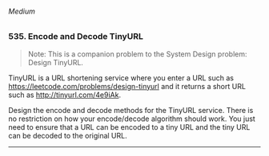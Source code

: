 ###### Medium

### 535. Encode and Decode TinyURL

> Note: This is a companion problem to the System Design problem: Design TinyURL.

TinyURL is a URL shortening service where you enter a URL such as https://leetcode.com/problems/design-tinyurl and 
it returns a short URL such as http://tinyurl.com/4e9iAk.

Design the encode and decode methods for the TinyURL service. There is no restriction on how your encode/decode 
algorithm should work. You just need to ensure that a URL can be encoded to a tiny URL and the tiny URL can be decoded to the original URL.

***
